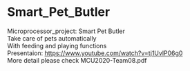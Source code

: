 # Smart_Pet_Butler
Microprocessor_project: Smart Pet Butler  
Take care of pets automatically  
With feeding and playing functions  
Presentaion: https://www.youtube.com/watch?v=tj1UvlP06g0  
More detail please check MCU2020-Team08.pdf
